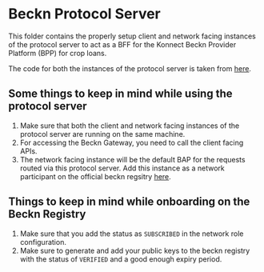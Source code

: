 # Beckn Protocol Server

This folder contains the properly setup client and network facing instances of the protocol server to act as a BFF for the Konnect Beckn Provider Platform (BPP) for crop loans.

The code for both the instances of the protocol server is taken from [here](https://github.com/beckn/protocol-server/tree/v2).

## Some things to keep in mind while using the protocol server

1. Make sure that both the client and network facing instances of the protocol server are running on the same machine.
2. For accessing the Beckn Gateway, you need to call the client facing APIs.
3. The network facing instance will be the default BAP for the requests routed via this protocol server. Add this instance as a network participant on the official beckn regsitry [here](https://registry.becknprotocol.io).

## Things to keep in mind while onboarding on the Beckn Registry

1. Make sure that you add the status as `SUBSCRIBED` in the network role configuration.
2. Make sure to generate and add your public keys to the beckn registry with the status of `VERIFIED` and a good enough expiry period.
